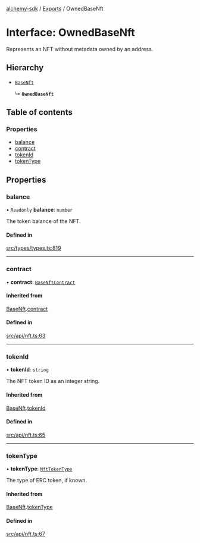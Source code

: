 [alchemy-sdk](../README.md) / [Exports](../modules.md) / OwnedBaseNft

# Interface: OwnedBaseNft

Represents an NFT without metadata owned by an address.

## Hierarchy

- [`BaseNft`](BaseNft.md)

  ↳ **`OwnedBaseNft`**

## Table of contents

### Properties

- [balance](OwnedBaseNft.md#balance)
- [contract](OwnedBaseNft.md#contract)
- [tokenId](OwnedBaseNft.md#tokenid)
- [tokenType](OwnedBaseNft.md#tokentype)

## Properties

### balance

• `Readonly` **balance**: `number`

The token balance of the NFT.

#### Defined in

[src/types/types.ts:819](https://github.com/alchemyplatform/alchemy-sdk-js/blob/5fad342/src/types/types.ts#L819)

___

### contract

• **contract**: [`BaseNftContract`](BaseNftContract.md)

#### Inherited from

[BaseNft](BaseNft.md).[contract](BaseNft.md#contract)

#### Defined in

[src/api/nft.ts:63](https://github.com/alchemyplatform/alchemy-sdk-js/blob/5fad342/src/api/nft.ts#L63)

___

### tokenId

• **tokenId**: `string`

The NFT token ID as an integer string.

#### Inherited from

[BaseNft](BaseNft.md).[tokenId](BaseNft.md#tokenid)

#### Defined in

[src/api/nft.ts:65](https://github.com/alchemyplatform/alchemy-sdk-js/blob/5fad342/src/api/nft.ts#L65)

___

### tokenType

• **tokenType**: [`NftTokenType`](../enums/NftTokenType.md)

The type of ERC token, if known.

#### Inherited from

[BaseNft](BaseNft.md).[tokenType](BaseNft.md#tokentype)

#### Defined in

[src/api/nft.ts:67](https://github.com/alchemyplatform/alchemy-sdk-js/blob/5fad342/src/api/nft.ts#L67)
